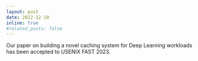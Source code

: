 ```yaml
---
layout: post
date: 2022-12-10
inline: true
#related_posts: false
---
```


Our paper on building a novel caching system for Deep Learning workloads has been accepted to USENIX FAST 2023.
